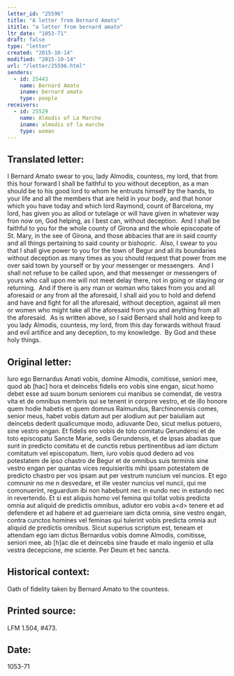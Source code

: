 ```yaml
---
letter_id: "25596"
title: "A letter from Bernard Amato"
ititle: "a letter from bernard amato"
ltr_date: "1053-71"
draft: false
type: "letter"
created: "2015-10-14"
modified: "2015-10-14"
url: "/letter/25596.html"
senders:
  - id: 25443
    name: Bernard Amato
    iname: bernard amato
    type: people
receivers:
  - id: 25529
    name: Almodis of La Marche
    iname: almodis of la marche
    type: woman
---
```

<h2> Translated letter:</h2><p>I Bernard Amato swear to you, lady Almodis, countess, my lord, that from this hour forward I shall be faithful to you without deception, as a man should be to his good lord to whom he entrusts himself by the hands, to your life and all the members that are held in your body, and that honor which you have today and which lord Raymond, count of Barcelona, my lord, has given you as allod or tutelage or will have given in whatever way fron now on, God helping, as I best can, without deception.&nbsp; And I shall be faithful to you for the whole county of Girona and the whole episcopate of St. Mary, in the see of Girona, and those abbacies that are in said county and all things pertaining to said county or bishopric.&nbsp; Also, I swear to you that I shall give power to you for the town of Begur and all its boundaries without deception as many times as you should request that power from me over said town by yourself or by your messenger or messengers.&nbsp; And I shall not refuse to be called upon, and that messenger or messengers of yours who call upon me will not meet delay there, not in going or staying or returning.&nbsp; And if there is any man or woman who takes from you and all aforesaid or any from all the aforesaid, I shall aid you to hold and defend and have and fight for all the aforesaid, without deception, against all men or women who might take all the aforesaid from you and anything from all the aforesaid.&nbsp; As is written above, so I said Bernard shall hold and keep to you lady Almodis, countess, my lord, from this day forwards without fraud and evil artifice and any deception, to my knowledge.&nbsp; By God and these holy things.</p><h2 class="mt-4"> Original letter:</h2><p class="Bodytext21">Iuro ego Bernardus Amati vobis, domine Almodis, comitisse, seniori mee, quod ab [hac] hora et deincebs fidelis ero vobis sine engan, sicut homo debet esse ad suum bonum seniorem cui manibus se comendat, de vestra vita et de omnibus membris qui se tenent in corpore vestro, et de illo honore quem hodie habetis et quem domnus Raimundus, Barchinonensis comes, senior meus, habet vobis datum aut per alodium aut per baiuliam aut deincebs dederit qualicumque modo, adiuvante Deo, sicut melius potuero, sine vestro engan. Et fidelis ero vobis de toto comitatu Gerundensi et de toto episcopatu Sancte Marie, sedis Gerundensis, et de ipsas abadias que sunt in predicto comitatu et de cunctis rebus pertinentibus ad iam dictum comitatum vel episcopatum. Item, iuro vobis quod dedero ad vos potestatem de ipso chastro de Begur et de omnibus suis terminis sine vestro engan per quantas vices requisieritis mihi ipsam potestatem de predicto chastro per vos ipsam aut per vestrum nuncium vel nuncios. Et ego comnunir no me n desvedare, et ille vester nuncius vel nuncii, qui me comonuerint, reguardum ibi non habebunt nec in eundo nec in estando nec in revertendo. Et si est aliquis homo vel femina qui tollat vobis predicta omnia aut aliquid de predictis omnibus, adiutor ero vobis a&lt;d&gt; tenere et ad defendere et ad habere et ad guerreiare iam dicta omnia, sine vestro engan, contra cunctos homines vel feminas qui tulerint vobis predicta omnia aut aliquid de predictis omnibus. Sicut superius scriptum est, teneam et attendam ego iam dictus Bernardus vobis domne Al­modis, comitisse, seniori mee, ab [h]ac die et deincebs sine fraude et malo ingenio et ulla vestra decepcione, me sciente. Per Deum et hec sancta.</p><h2 class="mt-4"> Historical context:</h2><p>Oath of fidelity taken by Bernard Amato to the countess.</p><h2 class="mt-4"> Printed source:</h2><p>LFM 1.504, #473.</p><h2 class="mt-4"> Date:</h2>1053-71